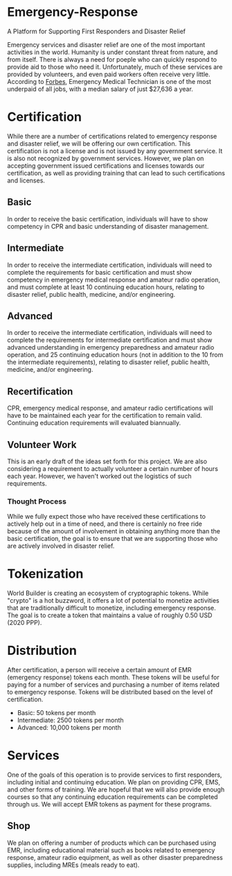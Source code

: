 # Emergency-Response

 A Platform for Supporting First Responders and Disaster Relief

Emergency services and disaster relief are one of the most important activities in the world. Humanity is under constant threat from nature, and from itself. There is always a need for poeple who can quickly respond to provide aid to those who need it. Unfortunately, much of these services are provided by volunteers, and even paid workers often receive very little. According to [Forbes](https://www.forbes.com/sites/jeffkauflin/2017/10/18/the-25-most-underpaid-jobs-in-america/#3f5f716b260f), Emergency Medical Technician is one of the most underpaid of all jobs, with a median salary of just $27,636 a year.

# Certification

While there are a number of certifications related to emergency response and disaster relief, we will be offering our own certification. This certification is not a license and is not issued by any government service. It is also not recognized by government services. However, we plan on accepting government issued certifications and licenses towards our certification, as well as providing training that can lead to such certifications and licenses.

## Basic

In order to receive the basic certification, individuals will have to show competency in CPR and basic understanding of disaster management.

## Intermediate

In order to receive the intermediate certification, individuals will need to complete the requirements for basic certification and must show competency in emergency medical response and amateur radio operation, and must complete at least 10 continuing education hours, relating to disaster relief, public health, medicine, and/or engineering.

## Advanced

In order to receive the intermediate certification, individuals will need to complete the requirements for intermediate certification and must show advanced understanding in emergency preparedness and amateur radio operation, and 25 continuing education hours (not in addition to the 10 from the intermediate requirements), relating to disaster relief, public health, medicine, and/or engineering.

## Recertification

CPR, emergency medical response, and amateur radio certifications will have to be maintained each year for the certification to remain valid. Continuing education requirements will evaluated biannually.

## Volunteer Work

This is an early draft of the ideas set forth for this project. We are also considering a requirement to actually volunteer a certain number of hours each year. However, we haven't worked out the logistics of such requirements.

### Thought Process

While we fully expect those who have received these certifications to actively help out in a time of need, and there is certainly no free ride because of the amount of involvement in obtaining anything more than the basic certification, the goal is to ensure that we are supporting those who are actively involved in disaster relief.

# Tokenization

World Builder is creating an ecosystem of cryptographic tokens. While "crypto" is a hot buzzword, it offers a lot of potential to monetize activities that are traditionally difficult to monetize, including emergency response. The goal is to create a token that maintains a value of roughly 0.50 USD (2020 PPP).

# Distribution

After certification, a person will receive a certain amount of EMR (emergency response) tokens each month. These tokens will be useful for paying for a number of services and purchasing a number of items related to emergency response. Tokens will be distributed based on the level of certification.

- Basic: 50 tokens per month
- Intermediate: 2500 tokens per month
- Advanced: 10,000 tokens per month

# Services

One of the goals of this operation is to provide services to first responders, including initial and continuing education. We plan on providing CPR, EMS, and other forms of training. We are hopeful that we will also provide enough courses so that any continuing education requirements can be completed through us. We will accept EMR tokens as payment for these programs.

## Shop

We plan on offering a number of products which can be purchased using EMR, including educational material such as books related to emergency response, amateur radio equipment, as well as other disaster preparedness supplies, including MREs (meals ready to eat).
